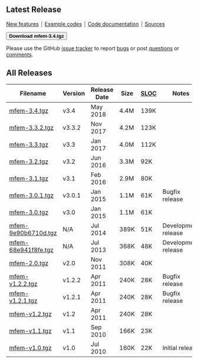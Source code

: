 ## Latest Release

[New features](https://github.com/mfem/mfem/blob/v3.4/CHANGELOG)
┊ [Example codes](examples.md)
┊ [Code documentation](http://mfem.github.io/doxygen/html/index.html)
┊ [Sources](https://github.com/mfem/mfem)

[<button type="button" class="btn btn-success">
**Download mfem-3.4.tgz**
</button>](https://goo.gl/Cq4f4Z)

Please use the GitHub [issue tracker](https://github.com/mfem/mfem/issues)
to report [bugs](https://github.com/mfem/mfem/issues/new?labels=bug)
or post [questions](https://github.com/mfem/mfem/issues/new?labels=question) or [comments](https://github.com/mfem/mfem/issues/new?labels=comment).

## All Releases

 **Filename** | **Version** | **Release Date** | **Size** | **[SLOC](http://cloc.sourceforge.net)** | **Notes** |
 ------------ | ----------- | ---------------- | -------- | --------------------------------------- | --------- |
 [mfem-3.4.tgz](https://goo.gl/Cq4f4Z) | v3.4 | May 2018 | 4.4M | 139K |  |
 [mfem-3.3.2.tgz](https://goo.gl/Kd7Jk8) | v3.3.2 | Nov 2017 | 4.2M | 123K |  |
 [mfem-3.3.tgz](http://goo.gl/Vrpsns) | v3.3 | Jan 2017 | 4.0M | 112K |  |
 [mfem-3.2.tgz](http://goo.gl/Y9T75B) | v3.2 | Jun 2016 | 3.3M | 92K |  |
 [mfem-3.1.tgz](http://goo.gl/xrScXn) | v3.1 | Feb 2016 | 2.9M | 80K |  |
 [mfem-3.0.1.tgz](http://goo.gl/gcNNsA) | v3.0.1 | Jan 2015 | 1.1M | 61K | Bugfix release |
 [mfem-3.0.tgz](http://goo.gl/TLcT5E) | v3.0 | Jan 2015 | 1.1M | 61K |  |
 [mfem-9e90b6710d.tgz](http://goo.gl/abUjn7) | N/A | Jul 2014 | 389K | 51K | Development release |
 [mfem-68e941f8fe.tgz](http://goo.gl/KmaiH9) | N/A | Jul 2013 | 368K | 48K | Development release |
 [mfem-2.0.tgz](http://goo.gl/PNrhv9) | v2.0 | Nov 2011 | 308K | 40K |  |
 [mfem-v1.2.2.tgz](http://goo.gl/nJ56Qm) | v1.2.2 | Apr 2011 | 240K | 28K | Bugfix release |
 [mfem-v1.2.1.tgz](http://goo.gl/w44nyx) | v1.2.1 | Apr 2011 | 240K | 28K | Bugfix release |
 [mfem-v1.2.tgz](http://goo.gl/GQit7Z) | v1.2 | Apr 2011 | 240K | 28K |  |
 [mfem-v1.1.tgz](http://goo.gl/VJ7WB8) | v1.1 | Sep 2010 | 166K | 23K |  |
 [mfem-v1.0.tgz](http://goo.gl/gY141R) | v1.0 | Jul 2010 | 160K | 22K | Initial release |

<!-- MFEM originates from previous research effort in the (unreleased) [AggieFEM/aFEM](http://www.math.tamu.edu/research/vigre/archive/2000c-Lazarov.html) project. -->


